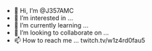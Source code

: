 - 👋 Hi, I’m @J357AMC
- 👀 I’m interested in ...
- 🌱 I’m currently learning ...
- 💞️ I’m looking to collaborate on ...
- 📫 How to reach me ...
twitch.tv/w1z4rd0fau5
<!---
J357AMC/J357AMC is a ✨ special ✨ repository because its `README.md` (this file) appears on your GitHub profile.
You can click the Preview link to take a look at your changes.i please and adore the company of the opportunity and privilege to be me.
--->